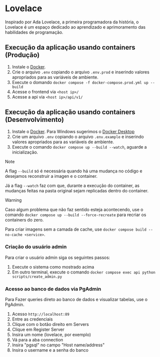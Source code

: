 # Lovelace
Inspirado por Ada Lovelace, a primeira programadora da história, o Lovelace é um espaço dedicado ao aprendizado e aprimoramento das habilidades de programação.

## Execução da aplicação usando containers (Produção)
1. Instale o [Docker](https://docs.docker.com/engine/install/). 
2. Crie o arquivo `.env` copiando o arquivo `.env.prod` e inserindo valores apropriados para as variáveis de ambiente.
3. Execute o domando `docker compose -f docker-compose.prod.yml up --build`
4. Acesse o frontend via `<host ip>/`
5. Acesse a api via `<host ip>/api/v1/`

## Execução da aplicação usando containers (Desenvolvimento)
1. Instale o [Docker](https://docs.docker.com/engine/install/). Para Windows sugerimos o [Docker Desktop](https://docs.docker.com/desktop/install/windows-install/)
2. Crie um arquivo `.env` copiando o arquivo `.env.example` e inserindo valores apropriados para as variáveis de ambiente.
3. Execute o comando `docker compose up --build --watch`, aguarde a inicialização.

>[!NOTE]
> A flag `--build` só é necessária quando há uma mudança no código e desejamos reconstruir a imagen e o container. 
>
>Já a flag `--watch` faz com que, durante a execução do container, as mudanças feitas na pasta original sejam replicadas dentro do container.

>[!WARNING]
> Caso algum problema que não faz sentido esteja acontecendo, use o comando `docker compose up --build --force-recreate` para recriar os containers do zero.
> 
> Para criar imagens sem a camada de cache, use `docker compose build --no-cache <service>`.

### Criação do usuário admin
Para criar o usuário admin siga os seguintes passos:

1. Execute o sistema como mostrado acima
2. Em outro terminal, execute o comando `docker compose exec api python scripts/create_admin.py`

### Acesso ao banco de dados via PgAdmin
Para Fazer queries direto ao banco de dados e visualizar tabelas, use o PgAdmin.

1. Acesso `http://localhost:89`
2. Entre as credenciais
3. Clique com o botão direito em Servers
4. Clique em Register Server
5. Insira um nome (lovelace, por exemplo)
6. Vá para a aba connection
7. Insira "pgsql" no campo "Host name/address"
8. Insira o username e a senha do banco 